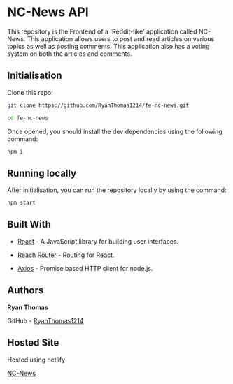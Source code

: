 # NC-News API

This repository is the Frontend of a 'Reddit-like' application called NC-News. This application allows users to post and read articles on various topics as well as posting comments. This application also has a voting system on both the articles and comments.

## Initialisation

Clone this repo:

```bash
git clone https://github.com/RyanThomas1214/fe-nc-news.git

cd fe-nc-news
```

Once opened, you should install the dev dependencies using the following command:

```bash
npm i
```

## Running locally

After initialisation, you can run the repository locally by using the command:

```bash
npm start
```

## Built With

- [React](https://reactjs.org/ "React") - A JavaScript library for building user interfaces.

* [Reach Router](https://reach.tech/router "Reach Router") - Routing for React.

* [Axios](https://github.com/axios/axios "Axios") - Promise based HTTP client for node.js.

## Authors

**Ryan Thomas**

GitHub - [RyanThomas1214](https://github.com/RyanThomas1214 "RyanThomas1214")

## Hosted Site

Hosted using netlify

[NC-News](https://youthful-bell-236ead.netlify.com/ "NC-News")
